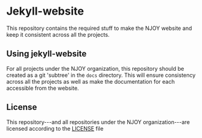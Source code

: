 # Jekyll-website
This repository contains the required stuff to make the NJOY website and keep it consistent across all the projects.

## Using jekyll-website
For all projects under the NJOY organization, this repository should be created as a git 'subtree' in the `docs` directory. This will ensure consistency across all the projects as well as make the documentation for each accessible from the website.

## License
This repository---and all repositories under the NJOY organization---are licensed according to the [LICENSE](LICENSE.md) file
